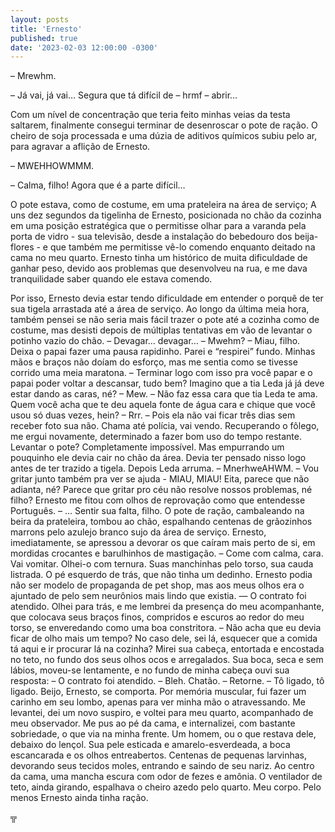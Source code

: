 ```yaml
---
layout: posts
title: 'Ernesto'
published: true
date: '2023-02-03 12:00:00 -0300'
---
```


<p>– Mrewhm.</p>
<p>– Já vai, já vai… Segura que tá difícil de – hrmf – abrir… </p>
<p>Com um nível de concentração que teria feito minhas veias da testa saltarem, finalmente consegui terminar de desenroscar o pote de ração. O cheiro de soja processada e uma dúzia de aditivos químicos subiu pelo ar, para agravar a aflição de Ernesto.</p>
<p>– MWEHHOWMMM.</p>
<p>– Calma, filho! Agora que é a parte difícil…</p>
<p>O pote estava, como de costume, em uma prateleira na área de serviço; A uns dez segundos da tigelinha de Ernesto, posicionada no chão da cozinha em uma posição estratégica que o permitisse olhar para a varanda pela porta de vidro - sua televisão, desde a instalação do bebedouro dos beija-flores - e que também me permitisse vê-lo comendo enquanto deitado na cama no meu quarto. Ernesto tinha um histórico de muita dificuldade de ganhar peso, devido aos problemas que desenvolveu na rua, e me dava tranquilidade saber quando ele estava comendo.</p>
Por isso, Ernesto devia estar tendo dificuldade em entender o porquê de ter sua tigela arrastada até a área de serviço. Ao longo da última meia hora, também pensei se não seria mais fácil trazer o pote até a cozinha como de costume, mas desisti depois de múltiplas tentativas em vão de levantar o potinho vazio do chão.
– Devagar… devagar… 
– Mwehm?
– Miau, filho. Deixa o papai fazer uma pausa rapidinho.
Parei e “respirei” fundo. Minhas mãos e braços não doíam do esforço, mas me sentia como se tivesse corrido uma meia maratona.
– Terminar logo com isso pra você papar e o papai poder voltar a descansar, tudo bem? Imagino que a tia Leda já já deve estar dando as caras, né?
– Mew.
– Não faz essa cara que tia Leda te ama. Quem você acha que te deu aquela fonte de água cara e chique que você usou só duas vezes, hein?
– Rrr.
– Pois ela não vai ficar três dias sem receber foto sua não. Chama até polícia, vai vendo.
Recuperando o fôlego, me ergui novamente, determinado a fazer bom uso do tempo restante. Levantar o pote? Completamente impossível. Mas empurrando um pouquinho ele devia cair no chão da área. Devia ter pensado nisso logo antes de ter trazido a tigela. Depois Leda arruma.
– MnerhweAHWM.
– Vou gritar junto também pra ver se ajuda - MIAU, MIAU! Eita, parece que não adianta, né? Parece que gritar pro céu não resolve nossos problemas, né filho?
Ernesto me fitou com olhos de reprovação como que entendesse Português.
– … Sentir sua falta, filho.
O pote de ração, cambaleando na beira da prateleira, tombou ao chão, espalhando centenas de grãozinhos marrons pelo azulejo branco sujo da área de serviço. Ernesto, imediatamente, se apressou a devorar os que caíram mais perto de si, em mordidas crocantes e barulhinhos de mastigação.
– Come com calma, cara. Vai vomitar.
Olhei-o com ternura. Suas manchinhas pelo torso, sua cauda listrada. O pé esquerdo de trás, que não tinha um dedinho. Ernesto podia não ser modelo de propaganda de pet shop, mas aos meus olhos era o ajuntado de pelo sem neurônios mais lindo que existia.
— O contrato foi atendido.
Olhei para trás, e me lembrei da presença do meu acompanhante, que colocava seus braços finos, compridos e escuros ao redor do meu torso, se enveredando como uma boa constritora.
– Não acha que eu devia ficar de olho mais um tempo? No caso dele, sei lá, esquecer que a comida tá aqui e ir procurar lá na cozinha?
Mirei sua cabeça, entortada e encostada no teto, no fundo dos seus olhos ocos e arregalados. Sua boca, seca e sem lábios, moveu-se lentamente, e no fundo de minha cabeça ouvi sua resposta:
– O contrato foi atendido.
– Bleh. Chatão.
– Retorne.
– Tô ligado, tô ligado. Beijo, Ernesto, se comporta.
Por memória muscular, fui fazer um carinho em seu lombo, apenas para ver minha mão o atravessando.
Me levantei, dei um novo suspiro, e voltei para meu quarto, acompanhado de meu observador. Me pus ao pé da cama, e internalizei, com bastante sobriedade, o que via na minha frente.
Um homem, ou o que restava dele, debaixo do lençol. Sua pele esticada e amarelo-esverdeada, a boca escancarada e os olhos entreabertos. Centenas de pequenas larvinhas, devorando seus tecidos moles, entrando e saindo de seu nariz. Ao centro da cama, uma mancha escura com odor de fezes e amônia. O ventilador de teto, ainda girando, espalhava o cheiro azedo pelo quarto.
Meu corpo. Pelo menos Ernesto ainda tinha ração.

╦
